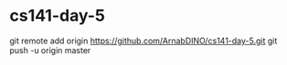# cs141-day-5
git remote add origin https://github.com/ArnabDINO/cs141-day-5.git
git push -u origin master
